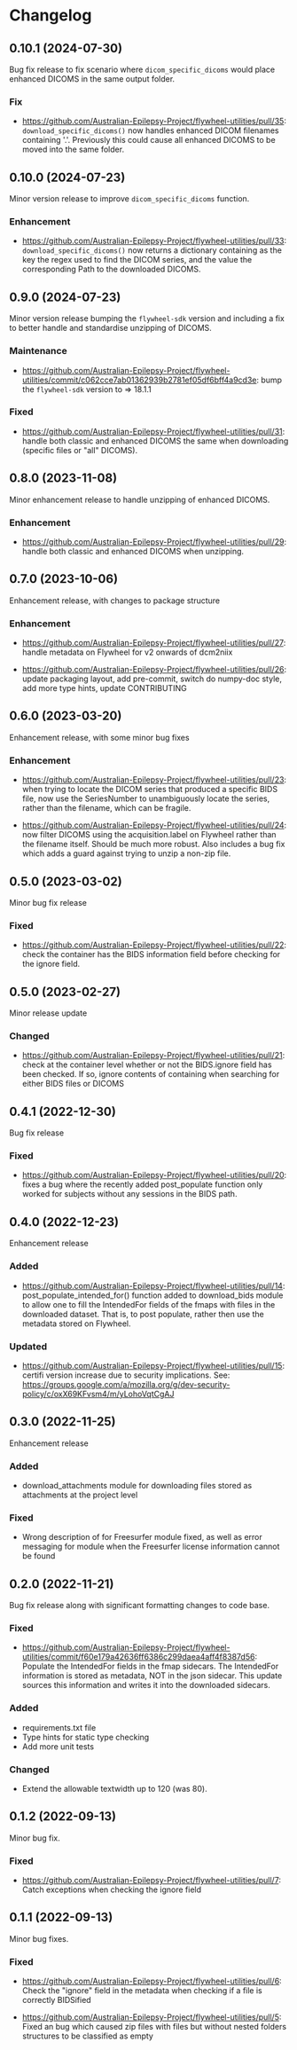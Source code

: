 # Changelog

## 0.10.1 (2024-07-30)

Bug fix release to fix scenario where `dicom_specific_dicoms` would place enhanced DICOMS in the same output folder.

### Fix

- https://github.com/Australian-Epilepsy-Project/flywheel-utilities/pull/35: `download_specific_dicoms()` now handles enhanced DICOM filenames containing '.'. Previously this could cause all enhanced DICOMS to be moved into the same folder.

## 0.10.0 (2024-07-23)

Minor version release to improve `dicom_specific_dicoms` function.

### Enhancement

- https://github.com/Australian-Epilepsy-Project/flywheel-utilities/pull/33: `download_specific_dicoms()` now returns a dictionary containing as the key the regex used to find the DICOM series, and the value the corresponding Path to the downloaded DICOMS.

## 0.9.0 (2024-07-23)

Minor version release bumping the `flywheel-sdk` version and including a fix to better handle and standardise unzipping of DICOMS.

### Maintenance

- https://github.com/Australian-Epilepsy-Project/flywheel-utilities/commit/c062cce7ab01362939b2781ef05df6bff4a9cd3e: bump the `flywheel-sdk` version to => 18.1.1

### Fixed

- https://github.com/Australian-Epilepsy-Project/flywheel-utilities/pull/31: handle both classic and enhanced DICOMS the same when downloading (specific files or "all" DICOMS).

## 0.8.0 (2023-11-08)

Minor enhancement release to handle unzipping of enhanced DICOMS.

### Enhancement

- https://github.com/Australian-Epilepsy-Project/flywheel-utilities/pull/29: handle both classic and enhanced DICOMS when unzipping.

## 0.7.0 (2023-10-06)

Enhancement release, with changes to package structure

### Enhancement

- https://github.com/Australian-Epilepsy-Project/flywheel-utilities/pull/27: handle metadata on Flywheel for v2
  onwards of dcm2niix

- https://github.com/Australian-Epilepsy-Project/flywheel-utilities/pull/26: update packaging layout, add pre-commit, switch do numpy-doc style, add more type hints, update CONTRIBUTING

## 0.6.0 (2023-03-20)

Enhancement release, with some minor bug fixes

### Enhancement

- https://github.com/Australian-Epilepsy-Project/flywheel-utilities/pull/23: when trying to locate the DICOM series
  that produced a specific BIDS file, now use the SeriesNumber to unambiguously locate the series, rather than the
  filename, which can be fragile.

- https://github.com/Australian-Epilepsy-Project/flywheel-utilities/pull/24: now filter DICOMS using the
  acquisition.label on Flywheel rather than the filename itself. Should be much more robust. Also includes a bug fix
  which adds a guard against trying to unzip a non-zip file.

## 0.5.0 (2023-03-02)

Minor bug fix release

### Fixed

- https://github.com/Australian-Epilepsy-Project/flywheel-utilities/pull/22: check the container has the BIDS information field before checking for the ignore field.

## 0.5.0 (2023-02-27)

Minor release update

### Changed

- https://github.com/Australian-Epilepsy-Project/flywheel-utilities/pull/21: check at the container level whether or not the BIDS.ignore field has been checked. If so, ignore contents of containing when searching for either BIDS files or DICOMS

## 0.4.1 (2022-12-30)

Bug fix release

### Fixed

- https://github.com/Australian-Epilepsy-Project/flywheel-utilities/pull/20: fixes a bug where the recently added
  post_populate function only worked for subjects without any sessions in the BIDS path.

## 0.4.0 (2022-12-23)

Enhancement release

### Added
- https://github.com/Australian-Epilepsy-Project/flywheel-utilities/pull/14: post_populate_intended_for() function added to download_bids module to allow one to fill the IntendedFor fields of the fmaps with files in the downloaded dataset. That is, to post populate, rather then use the metadata stored on Flywheel.

### Updated
- https://github.com/Australian-Epilepsy-Project/flywheel-utilities/pull/15: certifi version increase due to security implications. See: https://groups.google.com/a/mozilla.org/g/dev-security-policy/c/oxX69KFvsm4/m/yLohoVqtCgAJ

## 0.3.0 (2022-11-25)

Enhancement release

### Added
- download_attachments module for downloading files stored as attachments at the project level

### Fixed
- Wrong description of for Freesurfer module fixed, as well as error messaging for module when the Freesurfer license
  information cannot be found

## 0.2.0 (2022-11-21)

Bug fix release along with significant formatting changes to code base.

### Fixed

- https://github.com/Australian-Epilepsy-Project/flywheel-utilities/commit/f60e179a42636ff6386c299daea4aff4f8387d56:
Populate the IntendedFor fields in the fmap sidecars. The IntendedFor information is stored as metadata, NOT in the json
sidecar. This update sources this information and writes it into the downloaded sidecars.

### Added

- requirements.txt file
- Type hints for static type checking
- Add more unit tests

### Changed

- Extend the allowable textwidth up to 120 (was 80).

## 0.1.2 (2022-09-13)

Minor bug fix.

### Fixed

- https://github.com/Australian-Epilepsy-Project/flywheel-utilities/pull/7: Catch exceptions when checking the ignore field

## 0.1.1 (2022-09-13)

Minor bug fixes.

### Fixed
- https://github.com/Australian-Epilepsy-Project/flywheel-utilities/pull/6: Check the "ignore" field in the metadata when checking if a file is correctly BIDSified

- https://github.com/Australian-Epilepsy-Project/flywheel-utilities/pull/5:  Fixed an bug which caused zip files with files but without nested folders structures to be classified as empty

